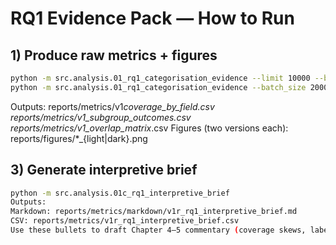 # RQ1 Evidence Pack — How to Run

## 1) Produce raw metrics + figures

```bash
python -m src.analysis.01_rq1_categorisation_evidence --limit 10000 --batch_size 5000  # smoke
python -m src.analysis.01_rq1_categorisation_evidence --batch_size 20000               # full
```

Outputs:
reports/metrics/v1*coverage_by_field.csv
reports/metrics/v1_subgroup_outcomes.csv
reports/metrics/v1_overlap_matrix*<namespace>.csv
Figures (two versions each): reports/figures/\*\_{light|dark}.png

## 3) Generate interpretive brief

```bash
python -m src.analysis.01c_rq1_interpretive_brief
Outputs:
Markdown: reports/metrics/markdown/v1r_rq1_interpretive_brief.md
CSV: reports/metrics/v1r_rq1_interpretive_brief.csv
Use these bullets to draft Chapter 4–5 commentary (coverage skews, labelling tilt, reception differentials, co-labelling).

```
